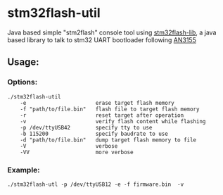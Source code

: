 # stm32flash-util

Java based simple "stm2flash" console tool using [stm32flash-lib](https://github.com/grevaillot/stm32flash-lib), a java based library to talk to stm32 UART bootloader following [AN3155](https://www.st.com/resource/en/application_note/cd00264342.pdf)

## Usage:
### Options:
    ./stm32flash-util
        -e                      erase target flash memory
        -f "path/to/file.bin"   flash file to target flash memory
        -r                      reset target after operation
        -v                      verify flash content while flashing             
        -p /dev/ttyUSB42        specify tty to use
        -b 115200               specify baudrate to use
        -d "path/to/file.bin"	dump target flash memory to file
        -V                      verbose
        -VV                     more verbose

### Example:
	./stm32flash-utl -p /dev/ttyUSB12 -e -f firmware.bin  -v


